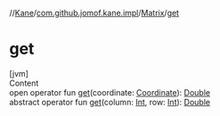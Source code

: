 //[Kane](../../index.md)/[com.github.jomof.kane.impl](../index.md)/[Matrix](index.md)/[get](get.md)



# get  
[jvm]  
Content  
open operator fun [get](get.md)(coordinate: [Coordinate](../-coordinate/index.md)): [Double](https://kotlinlang.org/api/latest/jvm/stdlib/kotlin/-double/index.html)  
abstract operator fun [get](get.md)(column: [Int](https://kotlinlang.org/api/latest/jvm/stdlib/kotlin/-int/index.html), row: [Int](https://kotlinlang.org/api/latest/jvm/stdlib/kotlin/-int/index.html)): [Double](https://kotlinlang.org/api/latest/jvm/stdlib/kotlin/-double/index.html)  



